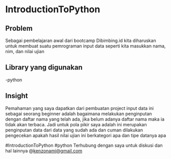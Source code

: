# IntroductionToPython
## Problem
Sebagai pembelajaran awal dari bootcamp Dibimbing.id kita diharuskan untuk membuat suatu pemrograman input data seperti kita masukkan nama, nim, dan nilai ujian 

## Library yang digunakan
-python

## Insight
Pemahaman yang saya dapatkan dari pembuatan project input data ini sebagai seorang beginner adalah bagaimana melakukan penginputan dengan daftar nama yang telah ada, jika belum adanya daftar nama maka ia tidak akan terbaca. Jadi untuk pola pikir saya adalah ini merupakan penginputan data dari data yang sudah ada dan cuman dilakukan pengecekan apakah hasil nilai ujian ini berkategori apa dan tipe datanya apa

#IntroductionToPython #python
Terhubung dengan saya untuk diskusi dan hal lainnya @kenzonami@gmail.com
